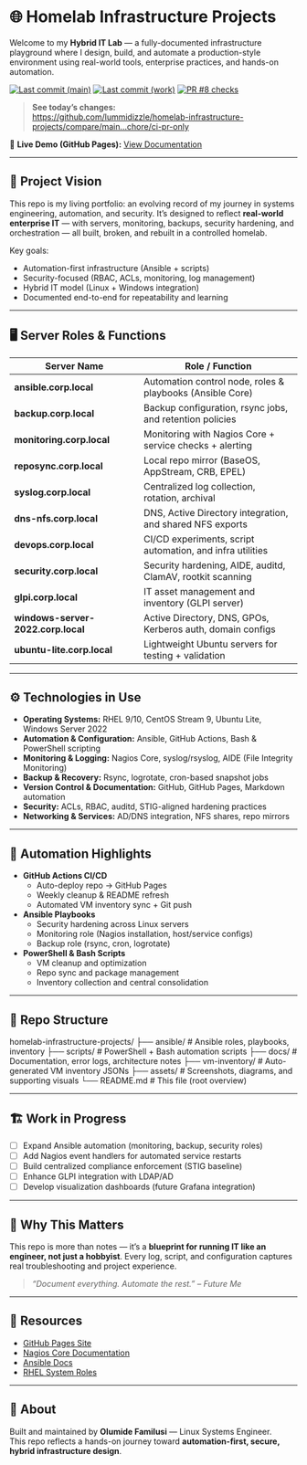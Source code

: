 ﻿# 🌐 Homelab Infrastructure Projects


Welcome to my **Hybrid IT Lab** — a fully-documented infrastructure playground where I design, build, and automate a production-style environment using real-world tools, enterprise practices, and hands-on automation.

[![Last commit (main)](https://img.shields.io/github/last-commit/lummidizzle/homelab-infrastructure-projects/main?label=main%20last%20commit)](https://github.com/lummidizzle/homelab-infrastructure-projects/commits/main)
[![Last commit (work)](https://img.shields.io/github/last-commit/lummidizzle/homelab-infrastructure-projects/chore/ci-pr-only?label=work%20branch%20last%20commit)](https://github.com/lummidizzle/homelab-infrastructure-projects/commits/chore/ci-pr-only)
[![PR #8 checks](https://img.shields.io/github/checks-status/lummidizzle/homelab-infrastructure-projects/8?label=PR%20%238%20checks)](https://github.com/lummidizzle/homelab-infrastructure-projects/pull/8)

> **See today’s changes:**  
> https://github.com/lummidizzle/homelab-infrastructure-projects/compare/main...chore/ci-pr-only


🔗 **Live Demo (GitHub Pages):** [View Documentation](https://lummidizzle.github.io/homelab-infrastructure-projects/)

---

## 🚀 Project Vision

This repo is my living portfolio: an evolving record of my journey in systems engineering, automation, and security. It’s designed to reflect **real-world enterprise IT** — with servers, monitoring, backups, security hardening, and orchestration — all built, broken, and rebuilt in a controlled homelab.

Key goals:
- Automation-first infrastructure (Ansible + scripts)
- Security-focused (RBAC, ACLs, monitoring, log management)
- Hybrid IT model (Linux + Windows integration)
- Documented end-to-end for repeatability and learning

---

## 🖥️ Server Roles & Functions

| Server Name              | Role / Function                                                |
|---------------------------|---------------------------------------------------------------|
| **ansible.corp.local**    | Automation control node, roles & playbooks (Ansible Core)     |
| **backup.corp.local**     | Backup configuration, rsync jobs, and retention policies      |
| **monitoring.corp.local** | Monitoring with Nagios Core + service checks + alerting       |
| **reposync.corp.local**   | Local repo mirror (BaseOS, AppStream, CRB, EPEL)              |
| **syslog.corp.local**     | Centralized log collection, rotation, archival                |
| **dns-nfs.corp.local**    | DNS, Active Directory integration, and shared NFS exports     |
| **devops.corp.local**     | CI/CD experiments, script automation, and infra utilities     |
| **security.corp.local**   | Security hardening, AIDE, auditd, ClamAV, rootkit scanning    |
| **glpi.corp.local**       | IT asset management and inventory (GLPI server)              |
| **windows-server-2022.corp.local** | Active Directory, DNS, GPOs, Kerberos auth, domain configs |
| **ubuntu-lite.corp.local** | Lightweight Ubuntu servers for testing + validation         |

---

## ⚙️ Technologies in Use

- **Operating Systems:** RHEL 9/10, CentOS Stream 9, Ubuntu Lite, Windows Server 2022
- **Automation & Configuration:** Ansible, GitHub Actions, Bash & PowerShell scripting
- **Monitoring & Logging:** Nagios Core, syslog/rsyslog, AIDE (File Integrity Monitoring)
- **Backup & Recovery:** Rsync, logrotate, cron-based snapshot jobs
- **Version Control & Documentation:** GitHub, GitHub Pages, Markdown automation
- **Security:** ACLs, RBAC, auditd, STIG-aligned hardening practices
- **Networking & Services:** AD/DNS integration, NFS shares, repo mirrors

---

## 🤖 Automation Highlights

- **GitHub Actions CI/CD**
  - Auto-deploy repo → GitHub Pages
  - Weekly cleanup & README refresh
  - Automated VM inventory sync + Git push
- **Ansible Playbooks**
  - Security hardening across Linux servers
  - Monitoring role (Nagios installation, host/service configs)
  - Backup role (rsync, cron, logrotate)
- **PowerShell & Bash Scripts**
  - VM cleanup and optimization
  - Repo sync and package management
  - Inventory collection and central consolidation

---

## 📂 Repo Structure

homelab-infrastructure-projects/
  ├── ansible/        # Ansible roles, playbooks, inventory
  ├── scripts/        # PowerShell + Bash automation scripts
  ├── docs/           # Documentation, error logs, architecture notes
  ├── vm-inventory/   # Auto-generated VM inventory JSONs
  ├── assets/         # Screenshots, diagrams, and supporting visuals
  └── README.md       # This file (root overview)

---

## 🏗️ Work in Progress

- [ ] Expand Ansible automation (monitoring, backup, security roles)
- [ ] Add Nagios event handlers for automated service restarts
- [ ] Build centralized compliance enforcement (STIG baseline)
- [ ] Enhance GLPI integration with LDAP/AD
- [ ] Develop visualization dashboards (future Grafana integration)

---

## 📖 Why This Matters

This repo is more than notes — it’s a **blueprint for running IT like an engineer, not just a hobbyist**. Every log, script, and configuration captures real troubleshooting and project experience.

> *“Document everything. Automate the rest.” – Future Me*

---

## 🔗 Resources

- [GitHub Pages Site](https://lummidizzle.github.io/homelab-infrastructure-projects/)
- [Nagios Core Documentation](https://www.nagios.org/documentation/)
- [Ansible Docs](https://docs.ansible.com/)
- [RHEL System Roles](https://access.redhat.com/articles/3050101)

---

## 📌 About

Built and maintained by **Olumide Familusi** — Linux Systems Engineer.  
This repo reflects a hands-on journey toward **automation-first, secure, hybrid infrastructure design**.


